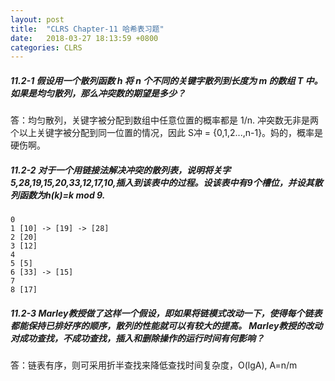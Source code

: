 ```yaml
---
layout: post
title:  "CLRS Chapter-11 哈希表习题"
date:   2018-03-27 18:13:59 +0800
categories: CLRS
---
```

##### **11.2-1 假设用一个散列函数 h 将 n 个不同的关键字散列到长度为 m 的数组 T 中。如果是均匀散列，那么冲突数的期望是多少？**
答：均匀散列，关键字被分配到数组中任意位置的概率都是 1/n. 冲突数无非是两个以上关键字被分配到同一位置的情况，因此 S冲 = {0,1,2...,n-1}。妈的，概率是硬伤啊。

##### **11.2-2 对于一个用链接法解决冲突的散列表，说明将关字5,28,19,15,20,33,12,17,10,插入到该表中的过程。设该表中有9个槽位，并设其散列函数为h(k)=k mod 9.**

    0
    1 [10] -> [19] -> [28]
    2 [20]
    3 [12]
    4
    5 [5]
    6 [33] -> [15]
    7
    8 [17]

##### **11.2-3 Marley教授做了这样一个假设，即如果将链模式改动一下，使得每个链表都能保持已排好序的顺序，散列的性能就可以有较大的提高。 Marley教授的改动对成功查找，不成功查找，插入和删除操作的运行时间有何影响？**
答：链表有序，则可采用折半查找来降低查找时间复杂度，O(lgA), A=n/m
